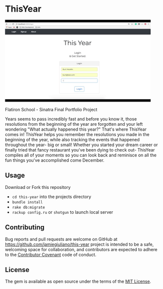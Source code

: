 # ThisYear

![Alt Text](giphy.gif)

Flatiron School - Sinatra Final Portfolio Project

Years seems to pass incredibly fast and before you know it, those resolutions from the beginning of the year
are forgotten and your left wondering "What actually happened this year?"
That's where ThisYear comes in!
ThisYear helps you remember the resolutions you made in the beginning of the year, while also tracking the
events that happened throughout the year- big or small!
Whether you started your dream career or finally
tried that fancy restaurant you've been dying to check out- ThisYear compiles all of your moments so
you can look back and reminisce on all the fun things you've accomplished come December.

## Usage

Download or Fork this repository
- `cd this-year` into the projects directory
- `bundle install`
- `rake db:migrate`
- `rackup config.ru` or `shotgun` to launch local server

## Contributing

Bug reports and pull requests are welcome on GitHub at https://github.com/jamiegiuliano/this-year project is intended to be a safe, welcoming space for collaboration, and contributors are expected to adhere to the [Contributor Covenant](http://contributor-covenant.org) code of conduct.

## License

The gem is available as open source under the terms of the [MIT License](http://opensource.org/licenses/MIT).

